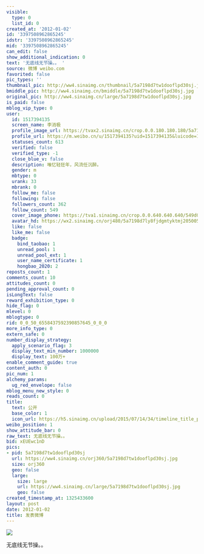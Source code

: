 ```yaml
---
visible:
  type: 0
  list_id: 0
created_at: '2012-01-02'
id: '3397508962865245'
idstr: '3397508962865245'
mid: '3397508962865245'
can_edit: false
show_additional_indication: 0
text: '无底线无节操。。 '
source: 微博 weibo.com
favorited: false
pic_types: ''
thumbnail_pic: http://ww4.sinaimg.cn/thumbnail/5a7198d7tw1dooflpd30sj.jpg
bmiddle_pic: http://ww4.sinaimg.cn/bmiddle/5a7198d7tw1dooflpd30sj.jpg
original_pic: http://ww4.sinaimg.cn/large/5a7198d7tw1dooflpd30sj.jpg
is_paid: false
mblog_vip_type: 0
user:
  id: 1517394135
  screen_name: 李消极
  profile_image_url: https://tvax2.sinaimg.cn/crop.0.0.180.180.180/5a7198d7ly8fjdgmtyktmj20500500so.jpg?KID=imgbed,tva&Expires=1606399850&ssig=FuO68Q8OF8
  profile_url: https://m.weibo.cn/u/1517394135?uid=1517394135&luicode=10000011&lfid=2304131517394135_-_WEIBO_SECOND_PROFILE_WEIBO
  statuses_count: 613
  verified: false
  verified_type: -1
  close_blue_v: false
  description: 唯忆轻狂年，风流任沉醉。
  gender: m
  mbtype: 0
  urank: 33
  mbrank: 0
  follow_me: false
  following: false
  followers_count: 362
  follow_count: 549
  cover_image_phone: https://tva1.sinaimg.cn/crop.0.0.640.640.640/549d0121tw1egm1kjly3jj20hs0hsq4f.jpg
  avatar_hd: https://wx2.sinaimg.cn/orj480/5a7198d7ly8fjdgmtyktmj20500500so.jpg
  like: false
  like_me: false
  badge:
    bind_taobao: 1
    unread_pool: 1
    unread_pool_ext: 1
    user_name_certificate: 1
    hongbao_2020: 2
reposts_count: 1
comments_count: 10
attitudes_count: 0
pending_approval_count: 0
isLongText: false
reward_exhibition_type: 0
hide_flag: 0
mlevel: 0
mblogtype: 0
rid: 0_0_50_6558437592390857645_0_0_0
more_info_type: 0
extern_safe: 0
number_display_strategy:
  apply_scenario_flag: 3
  display_text_min_number: 1000000
  display_text: 100万+
enable_comment_guide: true
content_auth: 0
pic_num: 1
alchemy_params:
  ug_red_envelope: false
mblog_menu_new_style: 0
reads_count: 0
title:
  text: 公开
  base_color: 1
  icon_url: https://h5.sinaimg.cn/upload/2015/07/14/34/timeline_title_public_default.png
weibo_position: 1
show_attitude_bar: 0
raw_text: 无底线无节操。。 ​​​
bid: xEUEwc1nD
pics:
- pid: 5a7198d7tw1dooflpd30sj
  url: https://ww4.sinaimg.cn/orj360/5a7198d7tw1dooflpd30sj.jpg
  size: orj360
  geo: false
  large:
    size: large
    url: https://ww4.sinaimg.cn/large/5a7198d7tw1dooflpd30sj.jpg
    geo: false
created_timestamp_at: 1325433600
layout: post
date: 2012-01-02
title: 发表微博
---
```


![](http://ww4.sinaimg.cn/large/5a7198d7tw1dooflpd30sj.jpg)

无底线无节操。。 


